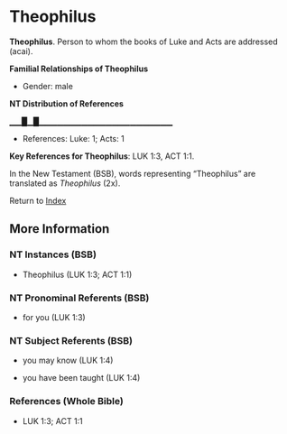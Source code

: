 # Theophilus
**Theophilus**. 
Person to whom the books of Luke and Acts are addressed (acai). 




**Familial Relationships of Theophilus**


* Gender: male


**NT Distribution of References**

▁▁█▁█▁▁▁▁▁▁▁▁▁▁▁▁▁▁▁▁▁▁▁▁▁▁
* References: Luke: 1; Acts: 1



**Key References for Theophilus**: 
LUK 1:3, ACT 1:1. 




In the New Testament (BSB), words representing “Theophilus” are translated as 
*Theophilus* (2x). 


Return to [Index](00-Index.md)

## More Information

### NT Instances (BSB)

* Theophilus (LUK 1:3; ACT 1:1)



### NT Pronominal Referents (BSB)

* for you (LUK 1:3)



### NT Subject Referents (BSB)

* you may know (LUK 1:4)

* you have been taught (LUK 1:4)



### References (Whole Bible)

* LUK 1:3; ACT 1:1



